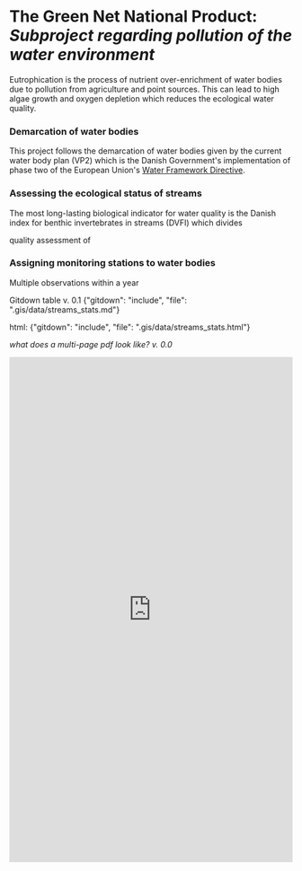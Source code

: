 # The Green Net National Product: *Subproject regarding pollution of the water environment*

Eutrophication is the process of nutrient over-enrichment of water bodies due to pollution from agriculture and point sources. This can lead to high algae growth and oxygen depletion which reduces the ecological water quality.




### Demarcation of water bodies

This project follows the demarcation of water bodies given by the current water body plan (VP2) which is the Danish Government's implementation of phase two of the European Union's [Water Framework Directive](https://ec.europa.eu/environment/water/water-framework/).


### Assessing the ecological status of streams

The most long-lasting biological indicator for water quality is the Danish index for benthic invertebrates in streams (DVFI) which divides

quality assessment of



### Assigning monitoring stations to water bodies

Multiple observations within a year

Gitdown table v. 0.1
{"gitdown": "include", "file": ".gis/data/streams_stats.md"}

html:
{"gitdown": "include", "file": ".gis/data/streams_stats.html"}


*what does a multi-page pdf look like? v. 0.0*

<iframe src="https://docs.google.com/gview?url=https://github.com/thornoe/gnnp/raw/master/gis/Elforsyningens_nettariffer_og_priser_2018.pdf&embedded=true" style="width:100%; height:900px;" seamless frameborder="0" scrolling="no"></iframe>
